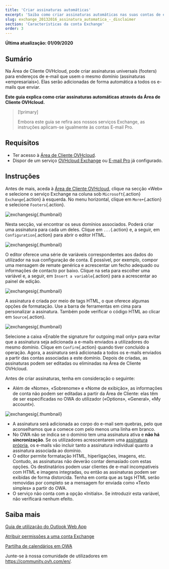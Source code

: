 ```yaml
---
title: 'Criar assinaturas automáticas'
excerpt: 'Saiba como criar assinaturas automáticas nas suas contas de e-mail'
slug: exchange_20132016_assinatura_automatica_-_disclaimer
section: 'Características da conta Exchange'
order: 3
---
```



**Última atualização: 01/09/2020**


## Sumário

Na Área de Cliente OVHcloud, pode criar assinaturas universais (footers) para endereços de e-mail que usem o mesmo domínio (assinaturas «empresariais»). Elas serão adicionadas de forma automática a todos os e-mails que enviar.

**Este guia explica como criar assinaturas automáticas através da Área de Cliente OVHcloud.**

> [!primary]
>
> Embora este guia se refira aos nossos serviços Exchange, as instruções aplicam-se igualmente às contas E-mail Pro.
>


## Requisitos

- Ter acesso à [Área de Cliente OVHcloud](https://www.ovh.com/auth/?action=gotomanager).
- Dispor de um serviço [OVHcloud Exchange](https://www.ovh.pt/emails/hosted-exchange/) ou [E-mail Pro](https://www.ovh.pt/emails/email-pro/) já configurado.


## Instruções


Antes de mais, aceda à [Área de Cliente OVHcloud](https://www.ovh.com/auth/?action=gotomanager), clique na secção «Web» e selecione o serviço Exchange na coluna sob `Microsoft`{.action} `Exchange`{.action} à esquerda. No menu horizontal, clique em `More+`{.action} e selecione `Footers`{.action}.

![exchangesig](images/exchange-footer-step1.png){.thumbnail}

Nesta secção, vai encontrar os seus domínios associados. Poderá criar uma assinatura para cada um deles. Clique em `...`{.action} e, a seguir, em `Configuration`{.action} para abrir o editor HTML.

![exchangesig](images/exchange-footer-step2.png){.thumbnail}

O editor oferece uma série de variáveis correspondentes aos dados do utilizador na sua configuração de conta. É possível, por exemplo, compor uma mensagem de remate genérica e acrescentar um fecho adequado ou informações de contacto por baixo. Clique na seta para escolher uma variável e, a seguir, em `Insert a variable`{.action} para a acrescentar ao painel de edição.

![exchangesig](images/exchange-footer-step3aag.gif){.thumbnail}

A assinatura é criada por meio de tags HTML, o que oferece algumas opções de formatação. Use a barra de ferramentas em cima para personalizar a assinatura. Também pode verificar o código HTML ao clicar em `Source`{.action}.
 
![exchangesig](images/exchange-footer-step4.png){.thumbnail}

Selecione a caixa «Enable the signature for outgoing mail only» para evitar que a assinatura seja adicionada a e-mails enviados a utilizadores do mesmo domínio. Clique em `Confirm`{.action} quando tiver concluído a operação. Agora, a assinatura será adicionada a todos os e-mails enviados a partir das contas associadas a este domínio. Depois de criadas, as assinaturas podem ser editadas ou eliminadas na Área de Cliente OVHcloud.

Antes de criar assinaturas, tenha em consideração o seguinte:

- Além de «Nome», «Sobrenome» e «Nome de exibição», as informações de conta não podem ser editadas a partir da Área de Cliente: elas têm de ser especificadas no OWA do utilizador («Options», «General», «My account»).

![exchangesig](images/exchange-footer-step5.png){.thumbnail}

- A assinatura será adicionada ao corpo do e-mail sem quebras, pelo que aconselhamos que a comece com pelo menos uma linha em branco.
- No OWA não se indica se o domínio tem uma assinatura ativa e **não há sincronização**. Se os utilizadores acrescentarem uma [assinatura própria](../exchange_2016_guia_de_utilizacao_do_outlook_web_app/#adicionar-assinatura), os e-mails vão incluir tanto a assinatura individual quanto a assinatura associada ao domínio.
- O editor permite formatação HTML, hiperligações, imagens, etc. Contudo, as assinaturas não deverão contar demasiado com estas opções. Os destinatários podem usar clientes de e-mail incompatíveis com HTML e imagens integradas, ou então as assinaturas podem ser exibidas de forma distorcida. Tenha em conta que as tags HTML serão removidas por completo se a mensagem for enviada como «Texto simples» a partir do OWA.
- O serviço não conta com a opção «Initials». Se introduzir esta variável, não verificará nenhum efeito.

## Saiba mais

[Guia de utilização do Outlook Web App](../exchange_2016_guia_de_utilizacao_do_outlook_web_app/)

[Atribuir permissões a uma conta Exchange](../exchange_3013_atribuir_permissoes_full_access_a_uma_conta/)

[Partilha de calendários em OWA](../exchange_2016_partilhar_um_calendario_atraves_do_webmail_owa/)

Junte-se à nossa comunidade de utilizadores em <https://community.ovh.com/en/>.
